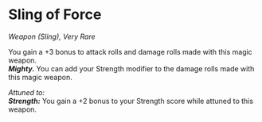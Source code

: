 # Sling of Force
*Weapon (Sling), Very Rare*

You gain a +3 bonus to attack rolls and damage rolls made with this magic weapon.  
***Mighty.*** You can add your Strength modifier to the damage rolls made with this magic weapon.

*Attuned to:*  
***Strength:*** You gain a +2 bonus to your Strength score while attuned to this weapon.